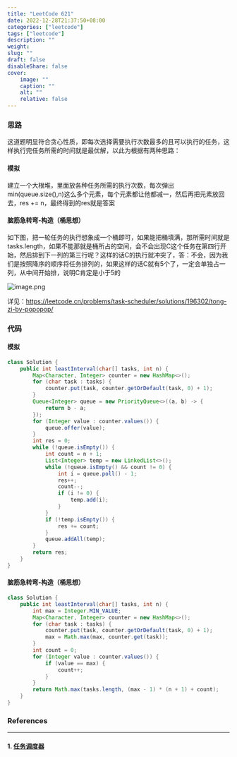 ```yaml
---
title: "LeetCode 621"
date: 2022-12-28T21:37:50+08:00
categories: ["leetcode"]
tags: ["leetcode"]
description: ""
weight:
slug: ""
draft: false
disableShare: false
cover:
    image: ""
    caption: ""
    alt: ""
    relative: false
---
```


### 思路

这道题明显符合贪心性质，即每次选择需要执行次数最多的且可以执行的任务，这样执行完任务所需的时间就是最优解，以此为根据有两种思路：

#### 模拟

建立一个大根堆，里面放各种任务所需的执行次数，每次弹出min(queue.size(),n)这么多个元素，每个元素都让他都减一，然后再把元素放回去，res += n，最终得到的res就是答案

#### 脑筋急转弯-构造（桶思想）

如下图，把一轮任务的执行想象成一个桶即可，如果能把桶填满，那所需时间就是tasks.length，如果不能那就是桶所占的空间，会不会出现C这个任务在第四行开始，然后排到下一列的第三行呢？这样的话C的执行就冲突了，答：不会，因为我们是按照降序的顺序将任务排列的，如果这样的话C就有5个了，一定会单独占一列，从中间开始排，说明C肯定是小于5的

![image.png](https://pic.leetcode-cn.com/8993d48fb4109d5d207f135bf73e10fd22c898c25113e5fa09bc91829790f9a0-image.png)

详见：<https://leetcode.cn/problems/task-scheduler/solutions/196302/tong-zi-by-popopop/>

### 代码

#### 模拟

```java
class Solution {
    public int leastInterval(char[] tasks, int n) {
        Map<Character, Integer> counter = new HashMap<>();
        for (char task : tasks) {
            counter.put(task, counter.getOrDefault(task, 0) + 1);
        }
        Queue<Integer> queue = new PriorityQueue<>((a, b) -> {
            return b - a;
        });
        for (Integer value : counter.values()) {
            queue.offer(value);
        }
        int res = 0;
        while (!queue.isEmpty()) {
            int count = n + 1;
            List<Integer> temp = new LinkedList<>();
            while (!queue.isEmpty() && count != 0) {
                int i = queue.poll() - 1;
                res++;
                count--;
                if (i != 0) {
                    temp.add(i);
                }
            }
            if (!temp.isEmpty()) {
                res += count;
            }
            queue.addAll(temp);
        }
        return res;
    }
}
```

#### 脑筋急转弯-构造（桶思想）

```java
class Solution {
    public int leastInterval(char[] tasks, int n) {
        int max = Integer.MIN_VALUE;
        Map<Character, Integer> counter = new HashMap<>();
        for (char task : tasks) {
            counter.put(task, counter.getOrDefault(task, 0) + 1);
            max = Math.max(max, counter.get(task));
        }
        int count = 0;
        for (Integer value : counter.values()) {
            if (value == max) {
                count++;
            }
        }
        return Math.max(tasks.length, (max - 1) * (n + 1) + count);
    }
}
```

### References

---

#### 1. [任务调度器](https://leetcode.cn/problems/task-scheduler/)
